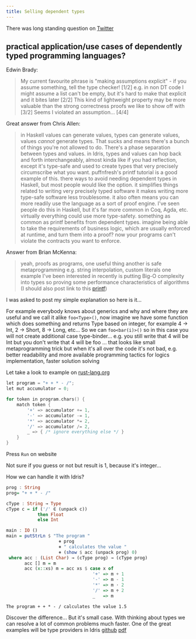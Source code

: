 ```yaml
---
title: Selling dependent types
---
```


There was long standing question on [Twitter](https://twitter.com/lenadroid/status/577058060860071937)

practical application/use cases of dependently typed programming languages?
---------------------------------------------------------------------------

Edwin Brady:

> My current favourite phrase is "making assumptions explicit" - if you assume something, tell the type checker! [1/2]
> e.g. in non DT code I might assume a list can't be empty, but it's hard to make that explicit and it bites later [2/2]
> This kind of lightweight property may be more valuable than the strong correctness proofs we like to show off with [3/2]
> Seems I violated an assumption… [4/4]

Great answer from Chris Allen:

> in Haskell values can generate values, types can generate values, values *cannot* generate types.
> That sucks and means there's a bunch of things you're not allowed to do. There's a phase separation between types and values.
> in Idris, types and values can hop back and forth interchangeably, almost kinda like if you had reflection, except it's type-safe and used to create types that very precisely circumscribe what you want.
> puffnfresh's printf tutorial is a good example of this.
> there ways to avoid needing dependent types in Haskell, but most people would like the option.
> it simplifies things related to writing very precisely typed software
> it makes writing more type-safe software less troublesome.
> it also often means you can more readily use the language as a sort of proof engine.
> I've seen people do this in Haskell, but it's far more common in Coq, Agda, etc.
> virtually everything could use more type-safety.
> something as common as printf benefits from dependent types.
> imagine being able to take the requirements of business logic, which are usually enforced at runtime, and turn them into a proof?
> now your programs can't violate the contracts you want to enforce.

Answer from Brian McKenna:

> yeah, proofs as programs, one useful thing
> another is safe metaprogramming
> e.g. string interpolation, custom literals
> one example I've been interested in recently is putting Big-O complexity into types
> so proving some performance characteristics of algorithms
(I should also post link to this [printf](https://gist.github.com/puffnfresh/11202637))

I was asked to post my simple explanation so here is it...

For example everybody knows about generics and why and where they are useful and we call it alike `foo<Type>()`, now imagine we have some function which does something and returns Type based on integer, for example 4 -> Int, 2 -> Short, 8 -> Long, etc...  So we can `foo<bar(i)>()` so in this case you will not create additional case type-binder... e.g. you still write that 4 will be Int but you don't write that 4 will be foo<int> ... that looks like small metaprogramming trick but when it's all over the code it's not bad, e.g. better readability and more available programming tactics for logics implementation, faster solution solving

Let take a look to example on [rust-lang.org](http://www.rust-lang.org)

``` cpp
let program = "+ + * - /";
let mut accumulator = 0;

for token in program.chars() {
    match token {
        '+' => accumulator += 1,
        '-' => accumulator -= 1,
        '*' => accumulator *= 2,
        '/' => accumulator /= 2,
        _ => { /* ignore everything else */ }
    }
}
```

Press `Run` on website

Not sure if you guess or not but result is 1, because it's integer...

How we can handle it with Idris?

``` haskell
prog : String
prog= "+ + * - /"

cType : String → Type
cType c = if ('/' ∈ (unpack c))
            then Float
            else Int

main : IO ()
main = putStrLn $ "The program "
                    ⧺ prog
                    ⧺ " calculates the value "
                    ⧺ (show $ acc (unpack prog) 0)
 where acc : (List Char) → (cType prog) → (cType prog)
       acc [] m = m
       acc (x::xs) m = acc xs $ case x of
                                 '+' => m + 1
                                 '-' => m - 1
                                 '*' => m ⋅ 2
                                 '/' => m ÷ 2
                                 _   => m
```

``` shell
The program + + * - / calculates the value 1.5
```

Discover the difference... But it's small case. With thinking about types we can resolve a lot of common problems much faster. One of the great examples will be type providers in Idris [github](https://github.com/david-christiansen/idris-type-providers) [pdf](http://itu.dk/people/drc/pubs/dependent-type-providers.pdf)
